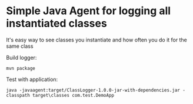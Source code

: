 Simple Java Agent for logging all instantiated classes
======================================================

It's easy way to see classes you instantiate and how often you do it for the same class

Build logger:
```
mvn package

```
Test with application:
```
java -javaagent:target/ClassLogger-1.0.0-jar-with-dependencies.jar -classpath target\classes com.test.DemoApp
```


